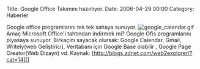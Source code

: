 Title: Google Office Takımını hazırlıyor.
Date: 2006-04-29 00:00
Category: Haberler

Google office programlarını tek tek sahaya sunuyor.
![google_calendar.gif][]Amaç Microsoft Office'i tahtından indirmek mi?
Google Ofis programlarını piyasaya sunuyor. Birkaçını sayacak olursak:
Google Calendar, Gmail, Writely(web Geliştirici), Veritabanı için Google
Base olabilir , Google Page Creator(Web Dizayn) vd. Kaynak:
[http://blogs.zdnet.com/web2explorer/?cat=14][]

  [google_calendar.gif]: http://www.fatihhayrioglu.com/images/google_calendar.thumbnail.gif
    "google_calendar.gif"
  [http://blogs.zdnet.com/web2explorer/?cat=14]: http://blogs.zdnet.com/web2explorer/?cat=14
    "Google Office"

